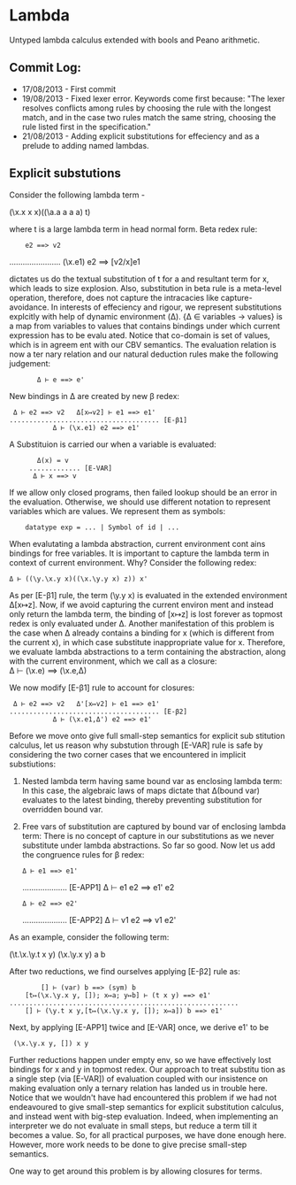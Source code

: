 Lambda
======

Untyped lambda calculus extended with bools and Peano arithmetic.

Commit Log:
----------

* 17/08/2013 - First commit
* 19/08/2013 - Fixed lexer error. Keywords come first because:
  "The lexer resolves conflicts among rules by choosing the rule
  with the longest match, and in the case two rules match the same
  string, choosing the rule listed first in the specification."
* 21/08/2013 - Adding explicit substitutions for effeciency and as
  a prelude to adding named lambdas.

Explicit substutions
--------------------

Consider the following lambda term -

(\x.x x x)((\a.a a a a) t)

where t is a large lambda term in head normal form. Beta redex 
rule:

        e2 ==> v2
  .......................
  (\x.e1) e2 ==> [v2/x]e1

dictates us do the textual substitution of t for a and resultant 
term for x, which leads to size explosion. Also, substitution in
beta rule is a meta-level operation, therefore, does not capture
the intracacies like capture-avoidance. In interests of
effeciency and rigour, we represent substitutions explcitly with 
help of dynamic environment (Δ).
{Δ ∈ variables → values} is a map from variables to values that 
contains bindings under which current expression has to be evalu
ated. Notice that co-domain is set of values, which is in agreem
ent with our CBV semantics. The evaluation relation is now a ter
nary relation and our natural deduction rules make the following 
judgement:  

           Δ ⊢ e ==> e'

New bindings in Δ are created by new β redex:

     Δ ⊢ e2 ==> v2   Δ[x↦v2] ⊢ e1 ==> e1'
    ...................................... [E-β1]
               Δ ⊢ (\x.e1) e2 ==> e1'

A Substituion is carried our when a variable is evaluated:  

           Δ(x) = v
         ............. [E-VAR]
          Δ ⊢ x ==> v
	  
If we allow only closed programs, then failed lookup should be
an error in the evaluation. Otherwise, we should use different
notation to represent variables which are values. We represent 
them as symbols:

        datatype exp = ... | Symbol of id | ...

When evalutating a lambda abstraction, current environment cont
ains bindings for free variables. It is important to capture the 
lambda term in context of current environment. Why? Consider the 
following redex:

	Δ ⊢ ((\y.\x.y x)((\x.\y.y x) z)) x'

As per [E-β1] rule, the term (\y.y x) is evaluated in the extended 
environment Δ[x↦z]. Now, if we avoid capturing the current environ
ment and instead only return the lambda term, the binding of [x↦z] 
is lost forever as topmost redex is only evaluated under Δ. Another
manifestation of this problem is the case when Δ already contains a
binding for x (which is different from the current x), in which case
substitute inappropriate value for x. Therefore, we evaluate lambda 
abstractions to a term containing the abstraction, along with the 
current environment, which we call as a closure:  
         Δ ⊢ (\x.e) ==> (\x.e,Δ)
	 
We now modify [E-β1] rule to account for closures:  

     Δ ⊢ e2 ==> v2   Δ'[x↦v2] ⊢ e1 ==> e1'
    ...................................... [E-β2]
               Δ ⊢ (\x.e1,Δ') e2 ==> e1'

Before we move onto give full small-step semantics for explicit sub
stitution calculus, let us reason why substution through [E-VAR]
rule is safe by considering the two corner cases that we encountered
in implicit substiutions:
1. Nested lambda term having same bound var as enclosing lambda term:
   In this case, the algebraic laws of maps dictate that Δ(bound var)
   evaluates to the latest binding, thereby preventing substitution 
   for overridden bound var.
2. Free vars of substitution are captured by bound var of enclosing 
   lambda term: There is no concept of capture in our substitutions as
   we never substitute under lambda abstractions.
So far so good. Now let us add the congruence rules for β redex:  

       Δ ⊢ e1 ==> e1'
    .................... [E-APP1]
    Δ ⊢ e1 e2 ==> e1' e2

       Δ ⊢ e2 ==> e2'
    .................... [E-APP2]
    Δ ⊢ v1 e2 ==> v1 e2'
  
As an example, consider the following term:  

   (\t.\x.\y.t x y) (\x.\y.x y) a b

After two reductions, we find ourselves applying [E-β2] rule as:  

      	    [] ⊢ (var) b ==> (sym) b   
        [t↦(\x.\y.x y, []); x↦a; y↦b] ⊢ (t x y) ==> e1'
    ..........................................................
        [] ⊢ (\y.t x y,[t↦(\x.\y.x y, []); x↦a]) b ==> e1'

Next, by applying [E-APP1] twice and [E-VAR] once, we derive e1' to be
	 
	 (\x.\y.x y, []) x y

Further reductions happen under empty env, so we have effectively lost
bindings for x and y in topmost redex. Our approach to treat substitu
tion as a single step (via [E-VAR]) of evaluation coupled with our
insistence on making evaluation only a ternary relation has landed us 
in trouble here. Notice that we wouldn't have had encountered this 
problem if we had not endeavoured to give small-step semantics for 
explicit substitution calculus, and instead went with big-step evaluation.
Indeed, when implementing an interpreter we do not evaluate in small
steps, but reduce a term till it becomes a value. So, for all practical 
purposes, we have done enough here. However, more work needs to be done
to give precise small-step semantics.

One way to get around this problem is by allowing closures for terms.
